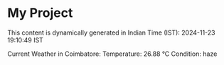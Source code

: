 # My Project

This content is dynamically generated in Indian Time (IST): 2024-11-23 19:10:49 IST


Current Weather in Coimbatore:
Temperature: 26.88 °C
Condition: haze
